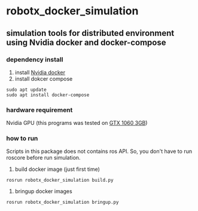 # robotx_docker_simulation

## simulation tools for distributed environment using Nvidia docker and docker-compose

### dependency install
1. install [Nvidia docker](https://github.com/NVIDIA/nvidia-docker)
1. install dokcer compose

```
sudo apt update
sudo apt install docker-compose  
```

### hardware requirement
Nvidia GPU (this programs was tested on [GTX 1060 3GB](https://www.kuroutoshikou.com/product/graphics_bord/nvidia/gf-gtx1060-3gb_oc_df/))

### how to run
Scripts in this package does not contains ros API.
So, you don't have to run roscore before run simulation.

1. build docker image (just first time)
```
rosrun robotx_docker_simulation build.py  
```
1. bringup docker images
```
rosrun robotx_docker_simulation bringup.py  
```
